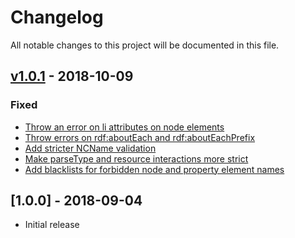 # Changelog
All notable changes to this project will be documented in this file.

<a name="v1.0.1"></a>
## [v1.0.1](https://github.com/rdfjs/rdfxml-streaming-parser.js/compare/v1.0.0...v1.0.1) - 2018-10-09

### Fixed
* [Throw an error on li attributes on node elements](https://github.com/rdfjs/rdfxml-streaming-parser.js/commit/affb69bafb7f6ccfa72be731a7058314a541e2b4)
* [Throw errors on rdf:aboutEach and rdf:aboutEachPrefix](https://github.com/rdfjs/rdfxml-streaming-parser.js/commit/d981af760f5b4a21d73d325f4105da203bd8223c)
* [Add stricter NCName validation](https://github.com/rdfjs/rdfxml-streaming-parser.js/commit/25d97be70d88e18aed856c9aae15741cc9300c5e)
* [Make parseType and resource interactions more strict](https://github.com/rdfjs/rdfxml-streaming-parser.js/commit/25e397285db03e8094197515394ee62f88f29761)
* [Add blacklists for forbidden node and property element names](https://github.com/rdfjs/rdfxml-streaming-parser.js/commit/1e812fcbaef4bb4ad112f3eec83e3ce91bc97d51)

<a name="1.0.0"></a>
## [1.0.0] - 2018-09-04
* Initial release
